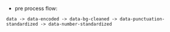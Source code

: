 - pre process flow:
```
data -> data-encoded -> data-bg-cleaned -> data-punctuation-standardized -> data-number-standardized
```
